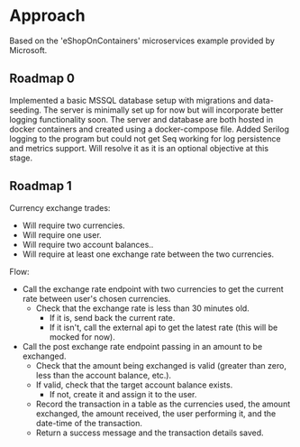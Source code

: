 # Approach

Based on the 'eShopOnContainers' microservices example provided by Microsoft.

## Roadmap 0

Implemented a basic MSSQL database setup with migrations and data-seeding.
The server is minimally set up for now but will incorporate better logging functionality soon.
The server and database are both hosted in docker containers and created using a docker-compose file.
Added Serilog logging to the program but could not get Seq working for log persistence and metrics support.
Will resolve it as it is an optional objective at this stage.

## Roadmap 1

Currency exchange trades:
* Will require two currencies.
* Will require one user.
* Will require two account balances..
* Will require at least one exchange rate between the two currencies.

Flow:
* Call the exchange rate endpoint with two currencies to get the current rate between user's chosen currencies.
  * Check that the exchange rate is less than 30 minutes old.
	* If it is, send back the current rate.
	* If it isn't, call the external api to get the latest rate (this will be mocked for now).
* Call the post exchange rate endpoint passing in an amount to be exchanged.
  * Check that the amount being exchanged is valid (greater than zero, less than the account balance, etc.).
  * If valid, check that the target account balance exists.
	* If not, create it and assign it to the user.
  * Record the transaction in a table as the currencies used, the amount exchanged, the amount received, the user performing it, and the date-time of the transaction.
  * Return a success message and the transaction details saved.
